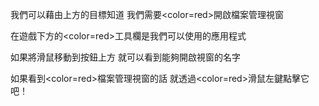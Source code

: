 我們可以藉由上方的目標知道
我們需要<color=red>開啟檔案管理視窗</color>

在遊戲下方的<color=red>工具欄</color>是我們可以使用的應用程式

如果將滑鼠移動到按鈕上方
就可以看到能夠開啟視窗的名字

如果看到<color=red>檔案管理視窗</color>的話
就透過<color=red>滑鼠左鍵</color>點擊它吧！

